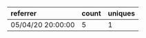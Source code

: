 | referrer          | count | uniques |
| :---------------- | :---- | :------ |
| 05/04/20 20:00:00 | 5     | 1       |